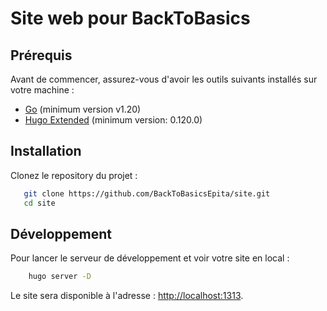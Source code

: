 # Site web pour BackToBasics

## Prérequis

Avant de commencer, assurez-vous d'avoir les outils suivants installés sur votre machine :

- [Go](https://go.dev/) (minimum version v1.20)
- [Hugo Extended](https://gohugo.io/) (minimum version: 0.120.0)

## Installation

Clonez le repository du projet :

```sh
   git clone https://github.com/BackToBasicsEpita/site.git
   cd site
```

## Développement

Pour lancer le serveur de développement et voir votre site en local :

```sh
    hugo server -D
```

Le site sera disponible à l'adresse : [http://localhost:1313](http://localhost:1313).
